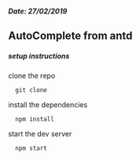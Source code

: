 ##### Date: 27/02/2019

AutoComplete from antd
----------------------------------------------------

##### setup instructions

clone the repo
```
  git clone
```

install the dependencies
```
  npm install
```

start the dev server
```
  npm start
```
